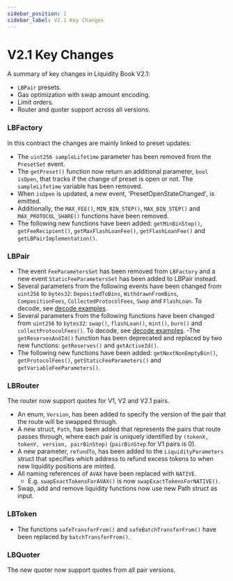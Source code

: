 ```yaml
---
sidebar_position: 1
sidebar_label: V2.1 Key Changes
---
```


# V2.1 Key Changes

A summary of key changes in Liquidity Book V2.1: 
- `LBPair` presets.
- Gas optimization with swap amount encoding.
- Limit orders.
- Router and quoter support across all versions.

### LBFactory

In this contract the changes are mainly linked to preset updates:
- The `uint256 sampleLifetime` parameter has been removed from the `PresetSet` event.
- The `getPreset()` function now return an additional parameter, `bool isOpen`, that tracks if the change of preset is open or not. The `sampleLifetime` variable has been removed.
- When `isOpen` is updated, a new event, 'PresetOpenStateChanged', is emitted.
- Additionally, the `MAX_FEE()`, `MIN_BIN_STEP()`, `MAX_BIN_STEP()` and `MAX_PROTOCOL_SHARE()` functions have been removed.
- The following new functions have been added: `getMinBinStep()`, `getFeeRecipient()`, `getMaxFlashLoanFee()`, `getFlashLoanFee()` and `getLBPairImplementation()`.

### LBPair 

- The event `FeeParametersSet` has been removed from `LBFactory` and a new event `StaticFeeParametersSet` has been added to LBPair instead.
- Several parameters from the following events have been changed from `uint256` to `bytes32`: `DepositedToBins`, `WithdrawnFromBins`, `CompositionFees`, `CollectedProtocolFees`, `Swap` and `FlashLoan`. To decode, see [decode examples](guides/decode-examples).
- Several parameters from the following functions have been changed from `uint256` to `bytes32`: `swap()`, `flashLoan()`, `mint()`, `burn()` and `collectProtocolFees()`. To decode, see [decode examples](guides/decode-examples).
-The `getReservesAndId()` function has been deprecated and replaced by two new functions: `getReserves()` and `getActiveId()`.
- The following new functions have been added: `getNextNonEmptyBin()`, `getProtocolFees()`, `getStaticFeeParameters()` and `getVariableFeeParameters()`.

### LBRouter 

The router now support quotes for V1, V2 and V2.1 pairs.
- An enum, `Version`, has been added to specify the version of the pair that the route will be swapped through.
- A new struct, `Path`, has been added that represents the pairs that route passes through, where each pair is uniquely identified by `(tokenX, tokenY, version, pairBinStep)` (`pairBinStep` for V1 pairs is 0).
- A new parameter, `refundTo`, has been added to the `LiquidityParameters` struct that specifies which address to refund excess tokens to when new liquidity positions are minted.
- All naming references of `AVAX` have been replaced with `NATIVE`.
    - E.g. `swapExactTokensForAVAX()` is now `swapExactTokensForNATIVE()`.
- Swap, add and remove liquidity functions now use new Path struct as input.

### LBToken

- The functions `safeTransferFrom()` and `safeBatchTransferFrom()` have been replaced by `batchTransferFrom()`.

### LBQuoter

The new quoter now support quotes from all pair versions.
